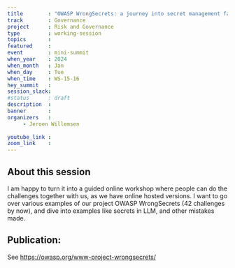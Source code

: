 ```yaml
---
title        : "OWASP WrongSecrets: a journey into secret management failures"
track        : Governance
project      : Risk and Governance
type         : working-session
topics       :
featured     :
event        : mini-summit
when_year    : 2024
when_month   : Jan
when_day     : Tue
when_time    : WS-15-16
hey_summit   : 
session_slack:
#status      : draft
description  :
banner       : 
organizers   :
     - Jeroen Willemsen
     
youtube_link : 
zoom_link    : 
---
```


## About this session
I am happy to turn it into a guided online workshop where people can do the challenges together with us, as we have online hosted versions.
I want to go over various examples of our project OWASP WrongSecrets (42 challenges by now), and dive into examples like secrets in LLM, and other mistakes made.

## Publication:
See https://owasp.org/www-project-wrongsecrets/ 
